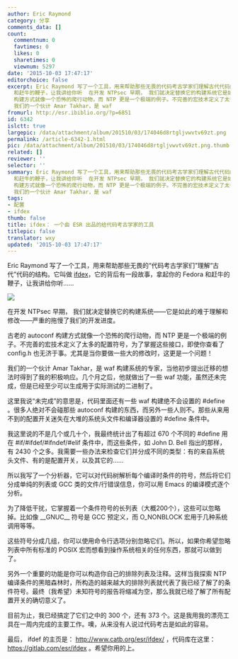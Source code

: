 ```yaml
---
author: Eric Raymond
category: 分享
comments_data: []
count:
  commentnum: 0
  favtimes: 0
  likes: 0
  sharetimes: 0
  viewnum: 5297
date: '2015-10-03 17:47:17'
editorchoice: false
excerpt: Eric Raymond 写了一个工具，用来帮助那些无畏的代码考古学家们理解古代代码的结构。它叫做ifdex，它的背后有一段故事，拿起你的 Fedora
  和赶牛的鞭子，让我讲给你听  在开发 NTPsec 早期， 我们就决定替换它的构建系统它是如此的难于理解和修改严重的拖慢了我们的开发进度。 古老的 autoconf
  构建方式就像一个恐怖的爬行动物，而 NTP 更是一个极端的例子。不完善的宏技术定义了太多的配置符号，为了掌握这些接口，即使你查看了 config.h 也无济于事。尤其是当你要做一些大的修改时，这更是一个问题！
  我们的一个伙计 Amar Takhar，是 waf
fromurl: http://esr.ibiblio.org/?p=6851
id: 6342
islctt: true
largepic: /data/attachment/album/201510/03/174046d8rtgljvwvtv69zt.png
permalink: /article-6342-1.html
pic: /data/attachment/album/201510/03/174046d8rtgljvwvtv69zt.png.thumb.jpg
related: []
reviewer: ''
selector: ''
summary: Eric Raymond 写了一个工具，用来帮助那些无畏的代码考古学家们理解古代代码的结构。它叫做ifdex，它的背后有一段故事，拿起你的 Fedora
  和赶牛的鞭子，让我讲给你听  在开发 NTPsec 早期， 我们就决定替换它的构建系统它是如此的难于理解和修改严重的拖慢了我们的开发进度。 古老的 autoconf
  构建方式就像一个恐怖的爬行动物，而 NTP 更是一个极端的例子。不完善的宏技术定义了太多的配置符号，为了掌握这些接口，即使你查看了 config.h 也无济于事。尤其是当你要做一些大的修改时，这更是一个问题！
  我们的一个伙计 Amar Takhar，是 waf
tags:
- 配置
- ifdex
thumb: false
title: ifdex： 一个由 ESR 出品的给代码考古学家的工具
titlepic: false
translator: wxy
updated: '2015-10-03 17:47:17'
---
```


Eric Raymond 写了一个工具，用来帮助那些无畏的“代码考古学家们”理解“古代”代码的结构。它叫做 [ifdex](http://www.catb.org/esr/ifdex/)，它的背后有一段故事，拿起你的 Fedora 和赶牛的鞭子，让我讲给你听……


![](/data/attachment/album/201510/03/174046d8rtgljvwvtv69zt.png)


在开发 NTPsec 早期， 我们就决定替换它的构建系统——它是如此的难于理解和修改——严重的拖慢了我们的开发进度。


古老的 autoconf 构建方式就像一个恐怖的爬行动物，而 NTP 更是一个极端的例子。不完善的宏技术定义了太多的配置符号，为了掌握这些接口，即使你查看了 config.h 也无济于事。尤其是当你要做一些大的修改时，这更是一个问题！


我们的一个伙计 Amar Takhar，是 waf 构建系统的专家，当他初步提出迁移的想法时得到了我的积极响应。几个月之后，他就做出了一些 waf 功能，虽然还未完成，但是已经至少可以生成用于实际测试的二进制了。


这里我说“未完成”的意思是，代码里面还有一些 waf 构建绝不会设置的 #define 。很多人绝对不会碰那些 autoconf 构建的东西，而另外一些人则不。那些从来用不到的配置开关迷失在大堆的系统头文件和编译器设置的 #define 条件中。


我这里说的不是几个或几十个，我最终统计出了有超过 670 个不同的 #define 用在 #if/#ifdef/#ifndef/#elif 条件中，而这些条件，如 John D. Bell 指出的那样，有 2430 个之多。我需要一些办法来检查它们并分成不同的类型：有的来自系统头文件、有的是配置开关，以及其它的……


所以我写了一个分析器，它可以对代码树解析每个编译时条件的符号，然后将它们分成单纯的列表或 GCC 类的文件/行错误信息，你可以用 Emacs 的编译模式逐个分析。


为了降低干扰，它掌握着一个条件符号的长列表（大概200个），这些可以忽略掉。比如像 \_\_GNUC\_\_ 符号是 GCC 预定义，而 O\_NONBLOCK 宏用于几种系统调用等等。


这些符号分成几组，你可以使用命令行选项分别忽略它们。所以，如果你希望忽略列表中所有标准的 POSIX 宏而想看到操作系统相关的任何东西，那就可以做到了。


另外一个重要的功能是你可以构造你自己的排除列表及注释。这样当我探索 NTP 编译条件的黑暗森林时，所构造的越来越大的排除列表就代表了我已经了解了的条件符号。最终（我希望）未知符号的报告将缩减为空，那么我就已经了解了所有配置开关的确切意义了。


目前为止，我已经搞定了它们之中的 300 个，还有 373 个。这是我用我的漂亮工具在一周内完成的主要工作。噢，从来没有人说过代码考古是如此的容易。


最后， ifdef 的主页是： <http://www.catb.org/esr/ifdex/> ，代码库在这里： <https://gitlab.com/esr/ifdex> 。希望你用的上。